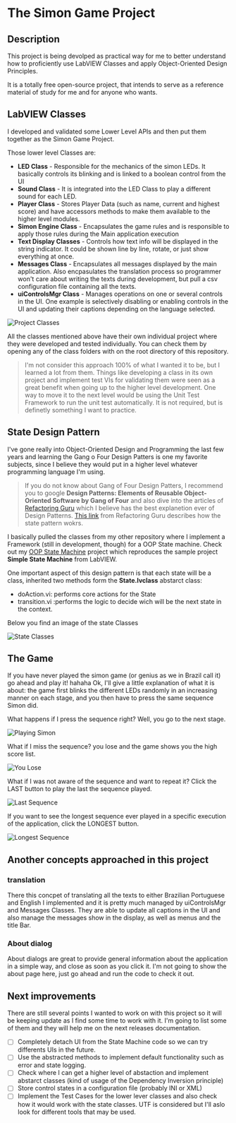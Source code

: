 # The Simon Game Project

## Description

This project is being devolped as practical way for me to better understand how to proficiently use LabVIEW Classes and apply Object-Oriented Design Principles.

It is a totally free open-source project, that intends to serve as a reference material of study for me and for anyone who wants.



## LabVIEW Classes

 I developed and validated some Lower Level APIs and then put them together as the Simon Game Project.

 Those lower level Classes are:

 * **LED Class** - Responsible for the mechanics of the simon LEDs. It basically controls its blinking and is linked to a boolean control from the UI
 * **Sound Class** - It is integrated into the LED Class to play a different sound for each LED.
 * **Player Class** - Stores Player Data (such as name, current and highest score) and have accessors methods to make them available to the higher level modules.
 * **Simon Engine Class** - Encapsulates the game rules and is responsible to apply those rules during the Main application execution
 * **Text Display Classes** - Controls how text info will be displayed in the string indicator. It could be shown line by line, rotate, or just show everything at once.
 * **Messages Class** - Encapsulates all messages displayed by the main application. Also encpasulates the translation process so programmer won't care about writing the texts during development, but pull a csv configuration file containing all the texts.
 * **uiControlsMgr Class** - Manages operations on one or several controls in the UI. One example is selectively disabling or enabling controls in the UI and updating their captions depending on the language selected.

 ![Project Classes](/Documentation/ProjectClasses.png)

All the classes mentioned above have their own individual project where they were developed and tested individually. You can check them by opening any of the class folders with on the root directory of this repository.

> I'm not consider this approach 100% of what I wanted it to be, but I learned a lot from them. Things like developing a class in its own project and implement test VIs for validating them were seen as a great benefit when going up to the higher level development. One way to move it to the next level would be using the Unit Test Framework to run the unit test automatically. It is not required, but is definetly something I want to practice.

## State Design Pattern

I've gone really into Object-Oriented Design and Programming the last few years and learning the Gang o Four Design Patters is one my favorite subjects, since I believe they would put in a higher level whatever programming language I'm using.

>If you do not know about Gang of Four Design Patters, I recommend you to google __Design Patterns: Elements of Reusable Object-Oriented Software by Gang of Four__ and also dive into the articles of [Refactoring Guru](https:refactoring.guru) which I believe has the best explanetion ever of Design Patterns. [This link](https://refactoring.guru/design-patterns/state) from Refactoring Guru describes how the state pattern wokrs.

I basically pulled the classes from my other repository where I implement a Framework (still in development, though) for a OOP State machine. Check out my [OOP State Machine](https://github.com/FloresFelipe/OOP-State-Machine) project which reproduces the sample project **Simple State Machine** from LabVIEW.

One important aspect of this design pattern is that each state will be a class, inherited two methods form the **State.lvclass** abstarct class:

* doAction.vi: performs core actions for the State
* transition.vi :performs the logic to decide wich will be the next state in the context.

Below you find an image of the state Classes

![State Classes](/Documentation/StateClasses.png)


## The Game

If you have never played the simon game (or genius as we in Brazil call it) go ahead and play it! hahaha Ok, I'll give a little explanation of what it is about: the game first blinks the different LEDs randomly in an increasing manner on each stage, and you then have to press the same sequence Simon did.

What happens if I press the sequence right? Well, you go to the next stage.

![Playing Simon](/Documentation/Playing.gif)


What if I miss the sequence? you lose and the game shows you the high score list.

![You Lose](/Documentation/Lose.gif)

What if I was not aware of the sequence and want to repeat it? Click the LAST button to play the last the sequence played.

![Last Sequence](/Documentation/PlayingLast.gif)

If you want to see the longest sequence ever played in a specific execution of the application, click the LONGEST button.

![Longest Sequence](/Documentation/Longest.gif)

## Another concepts approached in this project

### translation

There this concpet of translating all the texts to either Brazilian Portuguese and English I implemented and it is pretty much managed by uiControlsMgr and Messages Classes. They are able to update all captions in the UI and also manage the messages show in the display, as well as menus and the title Bar.

### About dialog

About dialogs are great to provide general information about the application in a simple way, and close as soon as you click it. I'm not going to show the about page here, just go ahead and run the code to check it out.


## Next improvements

There are still several points I wanted to work on with this project so it will be keeping update as I find some time to work with it. I'm going to list some of them and they will help me on the next releases documentation.

- [ ] Completely detach UI from the State Machine code so we can try differents UIs in the future.
- [ ] Use the abstracted methods to implement default functionality such as error and state logging.
- [ ] Check where I can get a higher level of abstaction and implement abstarct classes (kind of usage of the Dependency Inversion principle)
- [ ] Store control states in a configuration file (probably INI or XML)
- [ ] Implement the Test Cases for the lower lever classes and also check how it would work with the state classes. UTF is considered but I'll aslo look for different tools that may be used.
